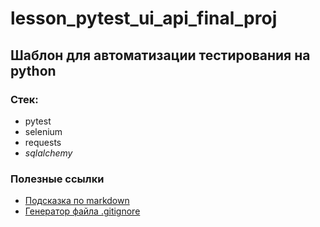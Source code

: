 # lesson_pytest_ui_api_final_proj

## Шаблон для автоматизации тестирования на python

###  Стек:
- pytest
- selenium
- requests
- _sqlalchemy_

###  Полезные ссылки
- [Подсказка по markdown](https://www.markdownguide.org/basic-syntax/)
- [Генератор файла .gitignore](https://www.toptal.com/developers/gitignore)